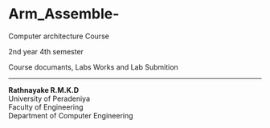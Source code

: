 # Arm_Assemble-

Computer architecture Course 

2nd year 4th semester 

Course documants, Labs Works and Lab Submition

--------------------------------------------------------------------
<b>Rathnayake R.M.K.D</b> </br>
University of Peradeniya</br>
Faculty of Engineering </br>
Department of Computer Engineering

